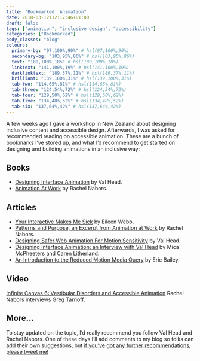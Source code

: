 ```yaml
---
title: "Bookmarked: Animation"
date: 2018-03-12T12:17:46+01:00
draft: false
tags: ["animation", "inclusive design", "accessibility"]
categories: ["Bookmarked"]
body_classes: "blog"
colours:
  primary-bg: "97,100%,90%" # hsl(97,100%,90%)
  secondary-bg: "103,95%,86%" # hsl(103,95%,86%)
  text: "180,100%,18%" # hsl(180,100%,18%)
  linktext: "141,100%,19%" # hsl(141,100%,19%)
  darklinktext: "189,37%,11%" # hsl(189,37%,11%)
  brilliant: "139,100%,31%" # hsl(139,100%,31%)
  tab-two: "114,65%,81%" # hsl(114,65%,81%)
  tab-three: "124,54%,72%" # hsl(124,54%,72%)
  tab-four: "129,50%,62%" # hsl(129,50%,62%)
  tab-five: "134,48%,52%" # hsl(134,48%,52%)
  tab-six: "137,64%,42%" # hsl(137,64%,42%)
---
```


A few weeks ago I gave a workshop in New Zealand about designing inclusive content and accessible design. Afterwards, I was asked for recommended reading on accessible animation. These are a bunch of bookmarks I’ve stored up, and what I’d recommend to get started on designing and building animations in an inclusive way:

## Books

* [Designing Interface Animation](https://rosenfeldmedia.com/books/designing-interface-animation/) by Val Head.
* [Animation At Work](https://abookapart.com/products/animation-at-work) by Rachel Nabors.

## Articles

* [Your Interactive Makes Me Sick](https://source.opennews.org/articles/motion-sick/) by Eileen Webb.
* [Patterns and Purpose, an Excerpt from Animation at Work](https://alistapart.com/article/patterns-and-purpose) by Rachel Nabors.
* [Designing Safer Web Animation For Motion Sensitivity](http://alistapart.com/article/designing-safer-web-animation-for-motion-sensitivity) by Val Head.
* [Designing Interface Animation: an Interview with Val Head](http://alistapart.com/article/designing-interface-animation-interview-with-val-head) by Mica McPheeters and Caren Litherland.
* [An Introduction to the Reduced Motion Media Query](https://css-tricks.com/introduction-reduced-motion-media-query/) by Eric Bailey. 

## Video

[Infinite Canvas 6: Vestibular Disorders and Accessible Animation](https://www.youtube.com/watch?v=QhnIZh0xwk0) Rachel Nabors interviews Greg Tarnoff.

## More…

To stay updated on the topic, I’d really recommend you follow Val Head and Rachel Nabors. One of these days I’ll add comments to my blog so folks can add their own suggestions, but [if you’ve got any further recommendations, please tweet me!](https://twitter.com/laurakalbag)